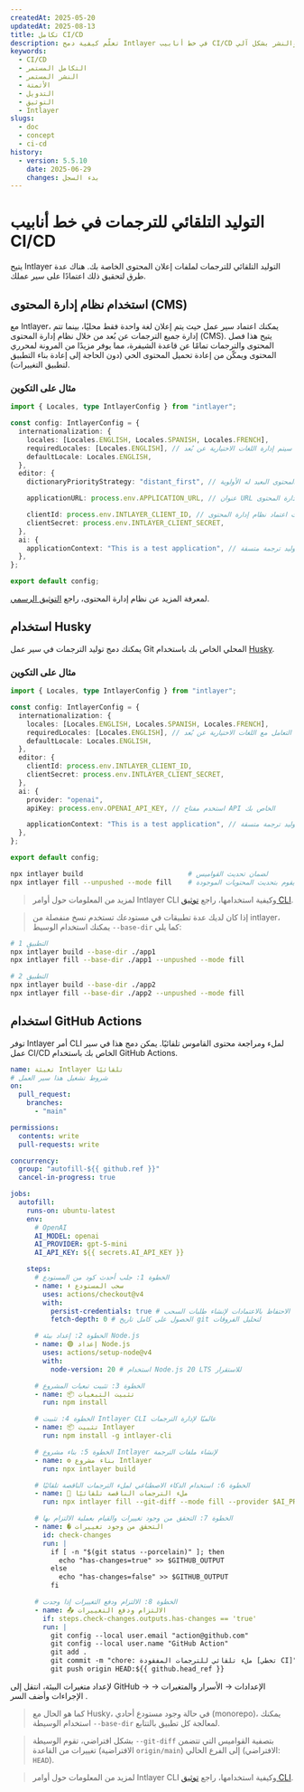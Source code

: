 ```yaml
---
createdAt: 2025-05-20
updatedAt: 2025-08-13
title: تكامل CI/CD
description: تعلّم كيفية دمج Intlayer في خط أنابيب CI/CD الخاص بك لإدارة المحتوى والنشر بشكل آلي.
keywords:
  - CI/CD
  - التكامل المستمر
  - النشر المستمر
  - الأتمتة
  - التدويل
  - التوثيق
  - Intlayer
slugs:
  - doc
  - concept
  - ci-cd
history:
  - version: 5.5.10
    date: 2025-06-29
    changes: بدء السجل
---
```


# التوليد التلقائي للترجمات في خط أنابيب CI/CD

يتيح Intlayer التوليد التلقائي للترجمات لملفات إعلان المحتوى الخاصة بك. هناك عدة طرق لتحقيق ذلك اعتمادًا على سير عملك.

## استخدام نظام إدارة المحتوى (CMS)

مع Intlayer، يمكنك اعتماد سير عمل حيث يتم إعلان لغة واحدة فقط محليًا، بينما تتم إدارة جميع الترجمات عن بُعد من خلال نظام إدارة المحتوى (CMS). يتيح هذا فصل المحتوى والترجمات تمامًا عن قاعدة الشيفرة، مما يوفر مزيدًا من المرونة لمحرري المحتوى ويمكّن من إعادة تحميل المحتوى الحي (دون الحاجة إلى إعادة بناء التطبيق لتطبيق التغييرات).

### مثال على التكوين

```ts fileName="intlayer.config.ts"
import { Locales, type IntlayerConfig } from "intlayer";

const config: IntlayerConfig = {
  internationalization: {
    locales: [Locales.ENGLISH, Locales.SPANISH, Locales.FRENCH],
    requiredLocales: [Locales.ENGLISH], // سيتم إدارة اللغات الاختيارية عن بُعد
    defaultLocale: Locales.ENGLISH,
  },
  editor: {
    dictionaryPriorityStrategy: "distant_first", // المحتوى البعيد له الأولوية

    applicationURL: process.env.APPLICATION_URL, // عنوان URL الخاص بالتطبيق المستخدم من قبل نظام إدارة المحتوى

    clientId: process.env.INTLAYER_CLIENT_ID, // بيانات اعتماد نظام إدارة المحتوى
    clientSecret: process.env.INTLAYER_CLIENT_SECRET,
  },
  ai: {
    applicationContext: "This is a test application", // يساعد في ضمان توليد ترجمة متسقة
  },
};

export default config;
```

لمعرفة المزيد عن نظام إدارة المحتوى، راجع [التوثيق الرسمي](https://github.com/aymericzip/intlayer/blob/main/docs/docs/ar/intlayer_CMS.md).

## استخدام Husky

يمكنك دمج توليد الترجمات في سير عمل Git المحلي الخاص بك باستخدام [Husky](https://typicode.github.io/husky/).

### مثال على التكوين

```ts fileName="intlayer.config.ts"
import { Locales, type IntlayerConfig } from "intlayer";

const config: IntlayerConfig = {
  internationalization: {
    locales: [Locales.ENGLISH, Locales.SPANISH, Locales.FRENCH],
    requiredLocales: [Locales.ENGLISH], // يتم التعامل مع اللغات الاختيارية عن بُعد
    defaultLocale: Locales.ENGLISH,
  },
  editor: {
    clientId: process.env.INTLAYER_CLIENT_ID,
    clientSecret: process.env.INTLAYER_CLIENT_SECRET,
  },
  ai: {
    provider: "openai",
    apiKey: process.env.OPENAI_API_KEY, // استخدم مفتاح API الخاص بك

    applicationContext: "This is a test application", // يساعد في ضمان توليد ترجمة متسقة
  },
};

export default config;
```

```bash fileName=".husky/pre-push"
npx intlayer build                          # لضمان تحديث القواميس
npx intlayer fill --unpushed --mode fill    # ملء المحتوى المفقود فقط، لا يقوم بتحديث المحتويات الموجودة
```

> لمزيد من المعلومات حول أوامر Intlayer CLI وكيفية استخدامها، راجع [توثيق CLI](https://github.com/aymericzip/intlayer/blob/main/docs/docs/ar/intlayer_cli.md).

> إذا كان لديك عدة تطبيقات في مستودعك تستخدم نسخ منفصلة من intlayer، يمكنك استخدام الوسيط `--base-dir` كما يلي:

```bash fileName=".husky/pre-push"
# التطبيق 1
npx intlayer build --base-dir ./app1
npx intlayer fill --base-dir ./app1 --unpushed --mode fill

# التطبيق 2
npx intlayer build --base-dir ./app2
npx intlayer fill --base-dir ./app2 --unpushed --mode fill
```

## استخدام GitHub Actions

توفر Intlayer أمر CLI لملء ومراجعة محتوى القاموس تلقائيًا. يمكن دمج هذا في سير عمل CI/CD الخاص بك باستخدام GitHub Actions.

```yaml fileName=".github/workflows/intlayer-translate.yml"
name: تعبئة Intlayer تلقائيًا
# شروط تشغيل هذا سير العمل
on:
  pull_request:
    branches:
      - "main"

permissions:
  contents: write
  pull-requests: write

concurrency:
  group: "autofill-${{ github.ref }}"
  cancel-in-progress: true

jobs:
  autofill:
    runs-on: ubuntu-latest
    env:
      # OpenAI
      AI_MODEL: openai
      AI_PROVIDER: gpt-5-mini
      AI_API_KEY: ${{ secrets.AI_API_KEY }}

    steps:
      # الخطوة 1: جلب أحدث كود من المستودع
      - name: ⬇️ سحب المستودع
        uses: actions/checkout@v4
        with:
          persist-credentials: true # الاحتفاظ بالاعتمادات لإنشاء طلبات السحب
          fetch-depth: 0 # الحصول على كامل تاريخ git لتحليل الفروقات

      # الخطوة 2: إعداد بيئة Node.js
      - name: 🟢 إعداد Node.js
        uses: actions/setup-node@v4
        with:
          node-version: 20 # استخدام Node.js 20 LTS للاستقرار

      # الخطوة 3: تثبيت تبعيات المشروع
      - name: 📦 تثبيت التبعيات
        run: npm install

      # الخطوة 4: تثبيت Intlayer CLI عالميًا لإدارة الترجمات
      - name: 📦 تثبيت Intlayer
        run: npm install -g intlayer-cli

      # الخطوة 5: بناء مشروع Intlayer لإنشاء ملفات الترجمة
      - name: ⚙️ بناء مشروع Intlayer
        run: npx intlayer build

      # الخطوة 6: استخدام الذكاء الاصطناعي لملء الترجمات الناقصة تلقائيًا
      - name: 🤖 ملء الترجمات الناقصة تلقائيًا
        run: npx intlayer fill --git-diff --mode fill --provider $AI_PROVIDER --model $AI_MODEL --api-key $AI_API_KEY

      # الخطوة 7: التحقق من وجود تغييرات والقيام بعملية الالتزام بها
      - name: � التحقق من وجود تغييرات
        id: check-changes
        run: |
          if [ -n "$(git status --porcelain)" ]; then
            echo "has-changes=true" >> $GITHUB_OUTPUT
          else
            echo "has-changes=false" >> $GITHUB_OUTPUT
          fi

      # الخطوة 8: الالتزام ودفع التغييرات إذا وجدت
      - name: 📤 الالتزام ودفع التغييرات
        if: steps.check-changes.outputs.has-changes == 'true'
        run: |
          git config --local user.email "action@github.com"
          git config --local user.name "GitHub Action"
          git add .
          git commit -m "chore: ملء تلقائي للترجمات المفقودة [تخطي CI]"
          git push origin HEAD:${{ github.head_ref }}
```

لإعداد متغيرات البيئة، انتقل إلى GitHub → الإعدادات → الأسرار والمتغيرات → الإجراءات وأضف السر .

> كما هو الحال مع Husky، في حالة وجود مستودع أحادي (monorepo)، يمكنك استخدام الوسيطة `--base-dir` لمعالجة كل تطبيق بالتتابع.

> بشكل افتراضي، تقوم الوسيطة `--git-diff` بتصفية القواميس التي تتضمن تغييرات من القاعدة (الافتراضية `origin/main`) إلى الفرع الحالي (الافتراضي: `HEAD`).

> لمزيد من المعلومات حول أوامر Intlayer CLI وكيفية استخدامها، راجع [توثيق CLI](https://github.com/aymericzip/intlayer/blob/main/docs/docs/ar/intlayer_cli.md).
